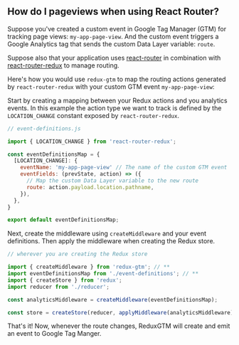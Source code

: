 ## How do I pageviews when using React Router?

Suppose you've created a custom event in Google Tag Manager (GTM) for
tracking page views: `my-app-page-view`. And the custom event triggers a
Google Analytics tag that sends the custom Data Layer variable: `route`.

Suppose also that your application
uses [react-router](https://github.com/ReactTraining/react-router) in
combination with
[react-router-redux](https://github.com/reactjs/react-router-redux) to
manage routing.

Here's how you would use `redux-gtm` to map the routing actions
generated by `react-router-redux` with your custom GTM event
`my-app-page-view`:

Start by creating a mapping between your Redux actions and you analytics
events. In this example the action type we want to track is defined by
the `LOCATION_CHANGE` constant exposed by `react-router-redux`.

```js
// event-definitions.js

import { LOCATION_CHANGE } from 'react-router-redux';

const eventDefinitionsMap = {
  [LOCATION_CHANGE]: {
    eventName: 'my-app-page-view' // The name of the custom GTM event
    eventFields: (prevState, action) => ({
      // Map the custom Data Layer variable to the new route
      route: action.payload.location.pathname,
    }),
  },
}

export default eventDefinitionsMap;
```

Next, create the middleware using `createMiddleware` and your event
definitions. Then apply the middleware when creating the Redux store.

```js
// wherever you are creating the Redux store

import { createMiddleware } from 'redux-gtm'; // **
import eventDefinitionsMap from './event-definitions'; // **
import { createStore } from 'redux';
import reducer from './reducer';

const analyticsMiddleware = createMiddleware(eventDefinitionsMap);

const store = createStore(reducer, applyMiddleware(analyticsMiddleware));
```

That's it! Now, whenever the route changes, ReduxGTM will create and emit
an event to Google Tag Manger.
